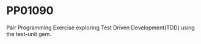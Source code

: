 # PP01090
Pair Programming Exercise exploring Test Driven Development(TDD) using the test-unit gem.
